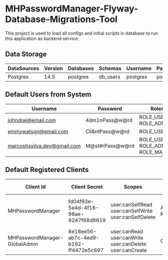 # MHPasswordManager-Flyway-Database-Migrations-Tool

This project is used to load all configs and initial scripts in database to run this application as backend service.

## Data Storage
| DataSources | Version | Databases | Schemas  | Username | Password |
|-------------|---------|-----------|----------|----------|----------|
| Postgres    | 14.5    | postgres  | db_users | postgres | postgres |

## Default Users from System
| Username                    | Password        | Roles                              |
|-----------------------------|-----------------|------------------------------------|
| johndoe@email.com           | 4dm1nPass@w@rd  | ROLE_USER, ROLE_ADMIN              |
| emmywatson@email.com        | Cli&ntPass@w@rd | ROLE_USER                          |
| marcoshssilva.dev@gmail.com | M@st#rPass@w@rd | ROLE_USER, ROLE_ADMIN, ROLE_MASTER |

## Default Registered Clients
| Client Id                     | Client Secret                        | Scopes                                                   | Authorization Grant_Types        | TokenSettings                                                                                    | ClientSettings                                             | Redirect URIs                                                                                                                                                          |
|-------------------------------|--------------------------------------|----------------------------------------------------------|----------------------------------|--------------------------------------------------------------------------------------------------|------------------------------------------------------------|------------------------------------------------------------------------------------------------------------------------------------------------------------------------|
| MHPasswordManager             | fd04f93e-5e4d-4f16-98ae-9247f68d8619 | user:canSelfRead user:canSelfWrite user:canSelfDelete    | AUTHORIZATION_CODE REFRESH_TOKEN | ACCESS_TOKEN_TIME_TO_LIVE=15Minutes REUSE_REFRESH_TOKENS=False REFRESH_TOKEN_TIME_TO_LIVE=3Hours | REQUIRE_AUTHORIZATION_CONSENT=True REQUIRE_PROOF_KEY=False | https://oidcdebugger.com/debug  https://oauth.pstmn.io/v1/callback  http://127.0.0.1:4200/authorize  http://127.0.0.1:8100/authorize  capacitor-electron://-/authorize |
| MHPasswordManager-GlobalAdmin | 8e18ee56-ab7c-4ed9-b192-ff4472e5c697 | user:canRead user:canWrite user:canDelete user:canCreate | CLIENT_CREDENTIALS               | ACCESS_TOKEN_TIME_TO_LIVE=3Minutes                                                               | none                                                       |                                                                                                                                                                        |
